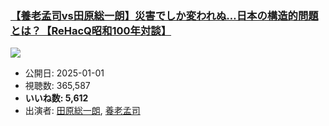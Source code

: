 ### [【養老孟司vs田原総一朗】災害でしか変われぬ…日本の構造的問題とは？【ReHacQ昭和100年対談】](https://www.youtube.com/watch?v=zhJYomXARsU)
[![](https://img.youtube.com/vi/zhJYomXARsU/sddefault.jpg)](https://www.youtube.com/watch?v=zhJYomXARsU)
-   公開日: 2025-01-01
-   視聴数: 365,587
-   **いいね数: 5,612**
-   出演者: [田原総一朗](/rehacq_fan/people/田原総一朗 "wikilink"), [養老孟司](/rehacq_fan/people/養老孟司 "wikilink")
